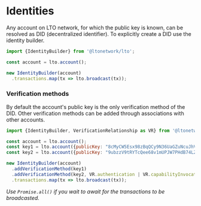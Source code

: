 # Identities

Any account on LTO network, for which the public key is known, can be resolved as DID (decentralized identifier). To explicitly create a DID use the identity builder.

```js
import {IdentityBuilder} from '@ltonetwork/lto';

const account = lto.account();

new IdentityBuilder(account)
  .transactions.map(tx => lto.broadcast(tx));
```

### Verification methods

By default the account's public key is the only verification method of the DID. Other verification methods can be added through associations with other accounts.

```js
import {IdentityBuilder, VerificationRelationship as VR} from '@ltonetwork/lto';

const account = lto.account();
const key1 = lto.account({publicKey: "8cMyCW5Esx98zBqQCy9N36UaGZuNcuJhVe17DuG42dHS"});
const key2 = lto.account({publicKey: "9ubzzV9tRYTcQee68v1mUPJW7PHdB74LZEgG1MgZUExf"});

new IdentityBuilder(account)
  .addVerificationMethod(key1)
  .addVerificationMethod(key2, VR.authentication | VR.capabilityInvocation)
  .transactions.map(tx => lto.broadcast(tx));
```

_Use `Promise.all()` if you wait to await for the transactions to be broadcasted._
